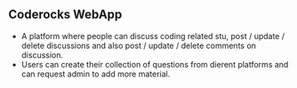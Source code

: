 ## Coderocks WebApp

* A platform where people can discuss coding related stu , post / update / delete discussions and also post / update / delete comments on discussion.
* Users can create their collection of questions from di erent platforms and can request admin to add more material.

